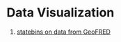# Data Visualization 

1. [statebins on data from GeoFRED](https://rpubs.com/data_3nerdmin/statebins)
